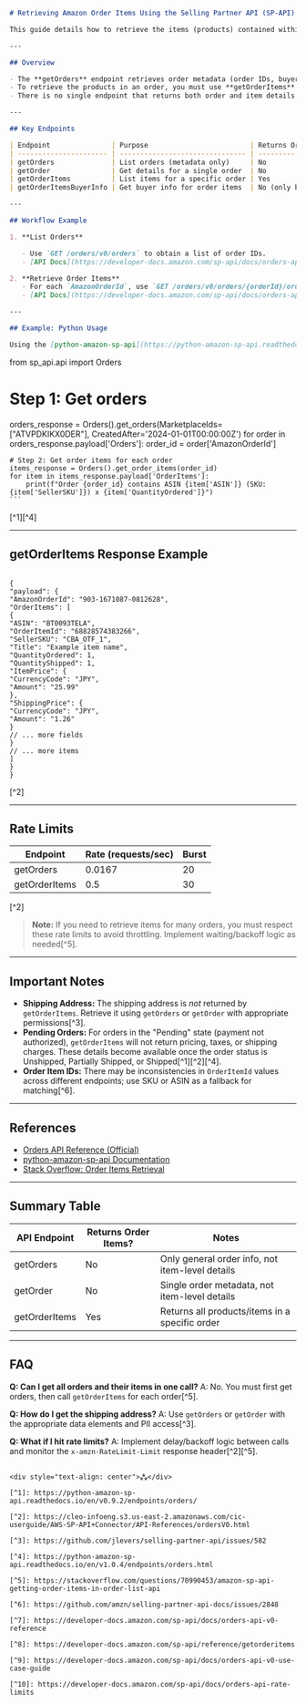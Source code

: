 <!-- @format -->

```markdown
# Retrieving Amazon Order Items Using the Selling Partner API (SP-API)

This guide details how to retrieve the items (products) contained within an Amazon order using the SP-API, including endpoint URLs, usage, rate limits, and practical considerations.

---

## Overview

- The **getOrders** endpoint retrieves order metadata (order IDs, buyer info, status), but _does not_ return the items in the order.
- To retrieve the products in an order, you must use **getOrderItems** for each order ID.
- There is no single endpoint that returns both order and item details in one call; you must combine results programmatically[^5].

---

## Key Endpoints

| Endpoint               | Purpose                         | Returns Order Items? | Documentation URL                                                                              |
| ---------------------- | ------------------------------- | -------------------- | ---------------------------------------------------------------------------------------------- |
| getOrders              | List orders (metadata only)     | No                   | `https://developer-docs.amazon.com/sp-api/docs/orders-api-v0-reference#getorders`              |
| getOrder               | Get details for a single order  | No                   | `https://developer-docs.amazon.com/sp-api/docs/orders-api-v0-reference#getorder`               |
| getOrderItems          | List items for a specific order | Yes                  | `https://developer-docs.amazon.com/sp-api/docs/orders-api-v0-reference#getorderitems`          |
| getOrderItemsBuyerInfo | Get buyer info for order items  | No (only buyer info) | `https://developer-docs.amazon.com/sp-api/docs/orders-api-v0-reference#getorderitemsbuyerinfo` |

---

## Workflow Example

1. **List Orders**

   - Use `GET /orders/v0/orders` to obtain a list of order IDs.
   - [API Docs](https://developer-docs.amazon.com/sp-api/docs/orders-api-v0-reference#getorders)

2. **Retrieve Order Items**
   - For each `AmazonOrderId`, use `GET /orders/v0/orders/{orderId}/orderItems` to get the products in the order.
   - [API Docs](https://developer-docs.amazon.com/sp-api/docs/orders-api-v0-reference#getorderitems)

---

## Example: Python Usage

Using the [python-amazon-sp-api](https://python-amazon-sp-api.readthedocs.io/en/v1.0.4/endpoints/orders.html) library:
```

from sp_api.api import Orders

# Step 1: Get orders

orders_response = Orders().get_orders(MarketplaceIds=["ATVPDKIKX0DER"], CreatedAfter='2024-01-01T00:00:00Z')
for order in orders_response.payload['Orders']:
order_id = order['AmazonOrderId']

    # Step 2: Get order items for each order
    items_response = Orders().get_order_items(order_id)
    for item in items_response.payload['OrderItems']:
        print(f"Order {order_id} contains ASIN {item['ASIN']} (SKU: {item['SellerSKU']}) x {item['QuantityOrdered']}")
    ```

[^1][^4]

---

## getOrderItems Response Example

```

{
"payload": {
"AmazonOrderId": "903-1671087-0812628",
"OrderItems": [
{
"ASIN": "BT0093TELA",
"OrderItemId": "68828574383266",
"SellerSKU": "CBA_OTF_1",
"Title": "Example item name",
"QuantityOrdered": 1,
"QuantityShipped": 1,
"ItemPrice": {
"CurrencyCode": "JPY",
"Amount": "25.99"
},
"ShippingPrice": {
"CurrencyCode": "JPY",
"Amount": "1.26"
}
// ... more fields
}
// ... more items
]
}
}

```

[^2]

---

## Rate Limits

| Endpoint      | Rate (requests/sec) | Burst |
| ------------- | ------------------- | ----- |
| getOrders     | 0.0167              | 20    |
| getOrderItems | 0.5                 | 30    |

[^2]

> **Note:** If you need to retrieve items for many orders, you must respect these rate limits to avoid throttling. Implement waiting/backoff logic as needed[^5].

---

## Important Notes

- **Shipping Address:** The shipping address is _not_ returned by `getOrderItems`. Retrieve it using `getOrders` or `getOrder` with appropriate permissions[^3].
- **Pending Orders:** For orders in the "Pending" state (payment not authorized), `getOrderItems` will not return pricing, taxes, or shipping charges. These details become available once the order status is Unshipped, Partially Shipped, or Shipped[^1][^2][^4].
- **Order Item IDs:** There may be inconsistencies in `OrderItemId` values across different endpoints; use SKU or ASIN as a fallback for matching[^6].

---

## References

- [Orders API Reference (Official)](https://developer-docs.amazon.com/sp-api/docs/orders-api-v0-reference)
- [python-amazon-sp-api Documentation](https://python-amazon-sp-api.readthedocs.io/en/v1.0.4/endpoints/orders.html)
- [Stack Overflow: Order Items Retrieval](https://stackoverflow.com/questions/70990453/amazon-sp-api-getting-order-items-in-order-list-api)

---

## Summary Table

| API Endpoint  | Returns Order Items? | Notes                                           |
| ------------- | -------------------- | ----------------------------------------------- |
| getOrders     | No                   | Only general order info, not item-level details |
| getOrder      | No                   | Single order metadata, not item-level details   |
| getOrderItems | Yes                  | Returns all products/items in a specific order  |

---

## FAQ

**Q: Can I get all orders and their items in one call?**
A: No. You must first get orders, then call `getOrderItems` for each order[^5].

**Q: How do I get the shipping address?**
A: Use `getOrders` or `getOrder` with the appropriate data elements and PII access[^3].

**Q: What if I hit rate limits?**
A: Implement delay/backoff logic between calls and monitor the `x-amzn-RateLimit-Limit` response header[^2][^5].

```

<div style="text-align: center">⁂</div>

[^1]: https://python-amazon-sp-api.readthedocs.io/en/v0.9.2/endpoints/orders/

[^2]: https://cleo-infoeng.s3.us-east-2.amazonaws.com/cic-userguide/AWS-SP-API+Connector/API-References/ordersV0.html

[^3]: https://github.com/jlevers/selling-partner-api/issues/582

[^4]: https://python-amazon-sp-api.readthedocs.io/en/v1.0.4/endpoints/orders.html

[^5]: https://stackoverflow.com/questions/70990453/amazon-sp-api-getting-order-items-in-order-list-api

[^6]: https://github.com/amzn/selling-partner-api-docs/issues/2848

[^7]: https://developer-docs.amazon.com/sp-api/docs/orders-api-v0-reference

[^8]: https://developer-docs.amazon.com/sp-api/reference/getorderitems

[^9]: https://developer-docs.amazon.com/sp-api/docs/orders-api-v0-use-case-guide

[^10]: https://developer-docs.amazon.com/sp-api/docs/orders-api-rate-limits

```
